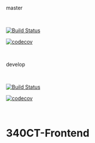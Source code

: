 
master

<br />

[![Build Status](https://travis-ci.com/vasileandrei/340CT-Frontend.svg?token=kn7smBnjwxCqayVttTjn&branch=master)](https://travis-ci.com/vasileandrei/340CT-Frontend)

[![codecov](https://codecov.io/gh/vasileandrei/340CT-Frontend/branch/master/graph/badge.svg)](https://codecov.io/gh/vasileandrei/340CT-Frontend?branch=master)

<br />

develop

<br />

[![Build Status](https://travis-ci.com/vasileandrei/340CT-Frontend.svg?token=kn7smBnjwxCqayVttTjn&branch=develop)](https://travis-ci.com/vasileandrei/340CT-Frontend)

[![codecov](https://codecov.io/gh/vasileandrei/340CT-Frontend/branch/develop/graph/badge.svg)](https://codecov.io/gh/vasileandrei/340CT-Frontend?branch=develop)

<br />

# 340CT-Frontend
